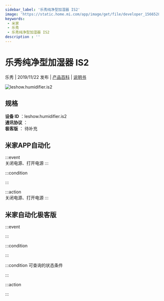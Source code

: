 ```yaml
---
sidebar_label: '乐秀纯净型加湿器 IS2'
image: 'https://static.home.mi.com/app/image/get/file/developer_1566528611op8gnzab.png'
keywords: 
 - 米家
 - 乐秀
 - 乐秀纯净型加湿器 IS2
description : ''
---
```

# 乐秀纯净型加湿器 IS2

乐秀 | 2019/11/22 发布 | [产品百科](https://home.mi.com/webapp/content/baike/product/index.html?model=leshow.humidifier.is2/) | [说明书](https://home.mi.com/views/introduction.html?model=leshow.humidifier.is2&region=cn)

![leshow.humidifier.is2](https://static.home.mi.com/app/image/get/file/developer_1566528611op8gnzab.png)

## 规格  
> 
**设备 ID** ：leshow.humidifier.is2  
**通讯协议** ：  
**极客版**  ： 待补充 


## 米家APP自动化  

:::event  
关闭电源、打开电源
:::

:::condition  

:::

:::action   
关闭电源、打开电源
:::

## 米家自动化极客版  

:::event  

:::

:::condition  

:::

:::condition 可查询的状态条件  

:::

:::action  

:::

        
